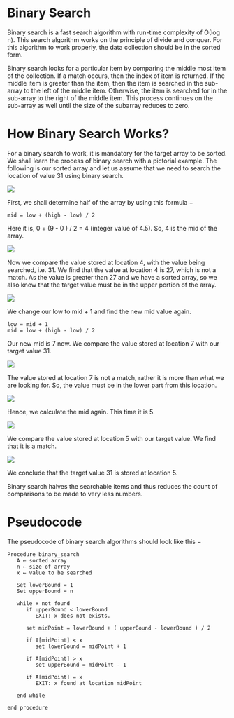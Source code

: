 # Binary Search 

Binary search is a fast search algorithm with run-time complexity of Ο(log n). This search algorithm works on the principle of divide and conquer. For this algorithm to work properly, the data collection should be in the sorted form.

Binary search looks for a particular item by comparing the middle most item of the collection. If a match occurs, then the index of item is returned. If the middle item is greater than the item, then the item is searched in the sub-array to the left of the middle item. Otherwise, the item is searched for in the sub-array to the right of the middle item. This process continues on the sub-array as well until the size of the subarray reduces to zero.

# How Binary Search Works?

For a binary search to work, it is mandatory for the target array to be sorted. We shall learn the process of binary search with a pictorial example. The following is our sorted array and let us assume that we need to search the location of value 31 using binary search.


![](https://www.tutorialspoint.com/data_structures_algorithms/images/binary_search_0.jpg)

First, we shall determine half of the array by using this formula −

```
mid = low + (high - low) / 2
```

Here it is, 0 + (9 - 0 ) / 2 = 4 (integer value of 4.5). So, 4 is the mid of the array.

![](https://www.tutorialspoint.com/data_structures_algorithms/images/binary_search_1.jpg)

Now we compare the value stored at location 4, with the value being searched, i.e. 31. We find that the value at location 4 is 27, which is not a match. As the value is greater than 27 and we have a sorted array, so we also know that the target value must be in the upper portion of the array.

![](https://www.tutorialspoint.com/data_structures_algorithms/images/binary_search_2.jpg)

We change our low to mid + 1 and find the new mid value again.

```
low = mid + 1
mid = low + (high - low) / 2
```

Our new mid is 7 now. We compare the value stored at location 7 with our target value 31.

![](https://www.tutorialspoint.com/data_structures_algorithms/images/binary_search_3.jpg)

The value stored at location 7 is not a match, rather it is more than what we are looking for. So, the value must be in the lower part from this location.

![](https://www.tutorialspoint.com/data_structures_algorithms/images/binary_search_4.jpg)

Hence, we calculate the mid again. This time it is 5.

![](https://www.tutorialspoint.com/data_structures_algorithms/images/binary_search_5.jpg)

We compare the value stored at location 5 with our target value. We find that it is a match.

![](https://www.tutorialspoint.com/data_structures_algorithms/images/binary_search_6.jpg)

We conclude that the target value 31 is stored at location 5.

Binary search halves the searchable items and thus reduces the count of comparisons to be made to very less numbers.

# Pseudocode

The pseudocode of binary search algorithms should look like this −

```
Procedure binary_search
   A ← sorted array
   n ← size of array
   x ← value to be searched

   Set lowerBound = 1
   Set upperBound = n 

   while x not found
      if upperBound < lowerBound 
         EXIT: x does not exists.
   
      set midPoint = lowerBound + ( upperBound - lowerBound ) / 2
      
      if A[midPoint] < x
         set lowerBound = midPoint + 1
         
      if A[midPoint] > x
         set upperBound = midPoint - 1 

      if A[midPoint] = x 
         EXIT: x found at location midPoint

   end while
   
end procedure
```
